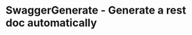 
# SwaggerGenerate - Generate a rest doc automatically

<!--- [What is it](#what-is-it)

## What is it-->

